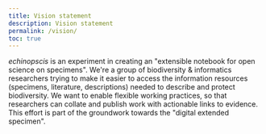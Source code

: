 ```yaml
---
title: Vision statement
description: Vision statement
permalink: /vision/
toc: true
---
```


*echinopscis* is an experiment in creating an "extensible notebook for open science on specimens". We're a group of biodiversity & informatics researchers trying to make it easier to access the information resources (specimens, literature, descriptions) needed to describe and protect biodiversity. We want to enable flexible working practices, so that researchers can collate and publish work with actionable links to evidence. This effort is part of the groundwork towards the "digital extended specimen".
